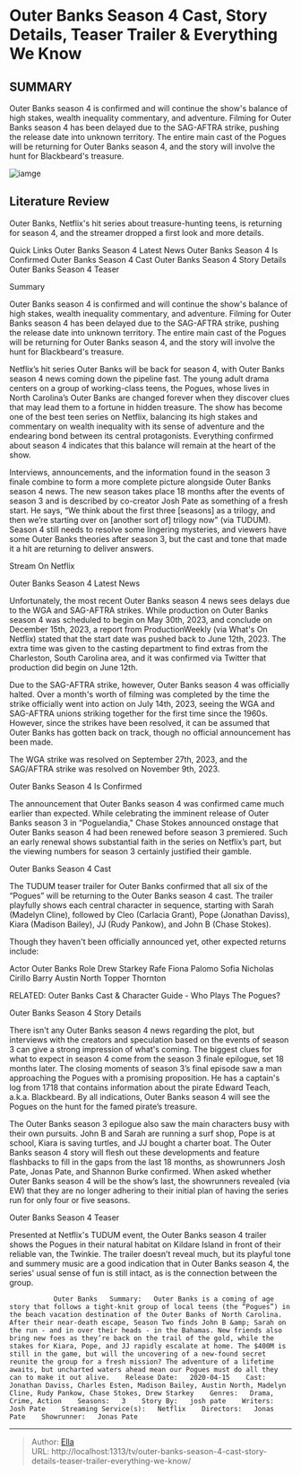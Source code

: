# Outer Banks Season 4 Cast, Story Details, Teaser Trailer &amp; Everything We Know


## SUMMARY 



  Outer Banks season 4 is confirmed and will continue the show&#39;s balance of high stakes, wealth inequality commentary, and adventure.   Filming for Outer Banks season 4 has been delayed due to the SAG-AFTRA strike, pushing the release date into unknown territory.   The entire main cast of the Pogues will be returning for Outer Banks season 4, and the story will involve the hunt for Blackbeard&#39;s treasure.  

![iamge](https://static1.srcdn.com/wordpress/wp-content/uploads/2023/02/rudy-pankow-in-outer-banks-season-3.jpg)

## Literature Review
Outer Banks, Netflix&#39;s hit series about treasure-hunting teens, is returning for season 4, and the streamer dropped a first look and more details.

Quick Links  Outer Banks Season 4 Latest News    Outer Banks Season 4 Is Confirmed    Outer Banks Season 4 Cast    Outer Banks Season 4 Story Details    Outer Banks Season 4 Teaser   

Summary

  Outer Banks season 4 is confirmed and will continue the show&#39;s balance of high stakes, wealth inequality commentary, and adventure.   Filming for Outer Banks season 4 has been delayed due to the SAG-AFTRA strike, pushing the release date into unknown territory.   The entire main cast of the Pogues will be returning for Outer Banks season 4, and the story will involve the hunt for Blackbeard&#39;s treasure.  






Netflix’s hit series Outer Banks will be back for season 4, with Outer Banks season 4 news coming down the pipeline fast. The young adult drama centers on a group of working-class teens, the Pogues, whose lives in North Carolina’s Outer Banks are changed forever when they discover clues that may lead them to a fortune in hidden treasure. The show has become one of the best teen series on Netflix, balancing its high stakes and commentary on wealth inequality with its sense of adventure and the endearing bond between its central protagonists. Everything confirmed about season 4 indicates that this balance will remain at the heart of the show.

Interviews, announcements, and the information found in the season 3 finale combine to form a more complete picture alongside Outer Banks season 4 news. The new season takes place 18 months after the events of season 3 and is described by co-creator Josh Pate as something of a fresh start. He says, “We think about the first three [seasons] as a trilogy, and then we’re starting over on [another sort of] trilogy now&#34; (via TUDUM). Season 4 still needs to resolve some lingering mysteries, and viewers have some Outer Banks theories after season 3, but the cast and tone that made it a hit are returning to deliver answers.

Stream On Netflix


 Outer Banks Season 4 Latest News 
         

Unfortunately, the most recent Outer Banks season 4 news sees delays due to the WGA and SAG-AFTRA strikes. While production on Outer Banks season 4 was scheduled to begin on May 30th, 2023, and conclude on December 15th, 2023, a report from ProductionWeekly (via What&#39;s On Netflix) stated that the start date was pushed back to June 12th, 2023. The extra time was given to the casting department to find extras from the Charleston, South Carolina area, and it was confirmed via Twitter that production did begin on June 12th. 

Due to the SAG-AFTRA strike, however, Outer Banks season 4 was officially halted. Over a month&#39;s worth of filming was completed by the time the strike officially went into action on July 14th, 2023, seeing the WGA and SAG-AFTRA unions striking together for the first time since the 1960s. However, since the strikes have been resolved, it can be assumed that Outer Banks has gotten back on track, though no official announcement has been made. 



The WGA strike was resolved on September 27th, 2023, and the SAG/AFTRA strike was resolved on November 9th, 2023.






 Outer Banks Season 4 Is Confirmed 
          

The announcement that Outer Banks season 4 was confirmed came much earlier than expected. While celebrating the imminent release of Outer Banks season 3 in “Poguelandia,&#34; Chase Stokes announced onstage that Outer Banks season 4 had been renewed before season 3 premiered. Such an early renewal shows substantial faith in the series on Netflix’s part, but the viewing numbers for season 3 certainly justified their gamble. 



 Outer Banks Season 4 Cast 
          

The TUDUM teaser trailer for Outer Banks confirmed that all six of the “Pogues” will be returning to the Outer Banks season 4 cast. The trailer playfully shows each central character in sequence, starting with Sarah (Madelyn Cline), followed by Cleo (Carlacia Grant), Pope (Jonathan Daviss), Kiara (Madison Bailey), JJ (Rudy Pankow), and John B (Chase Stokes).

Though they haven&#39;t been officially announced yet, other expected returns include: 

 Actor  Outer Banks Role   Drew Starkey  Rafe   Fiona Palomo  Sofia   Nicholas Cirillo  Barry   Austin North  Topper Thornton   



RELATED: Outer Banks Cast &amp; Character Guide - Who Plays The Pogues?



 Outer Banks Season 4 Story Details 
          

There isn&#39;t any Outer Banks season 4 news regarding the plot, but interviews with the creators and speculation based on the events of season 3 can give a strong impression of what&#39;s coming. The biggest clues for what to expect in season 4 come from the season 3 finale epilogue, set 18 months later. The closing moments of season 3’s final episode saw a man approaching the Pogues with a promising proposition. He has a captain&#39;s log from 1718 that contains information about the pirate Edward Teach, a.k.a. Blackbeard. By all indications, Outer Banks season 4 will see the Pogues on the hunt for the famed pirate’s treasure.

The Outer Banks season 3 epilogue also saw the main characters busy with their own pursuits. John B and Sarah are running a surf shop, Pope is at school, Kiara is saving turtles, and JJ bought a charter boat. The Outer Banks season 4 story will flesh out these developments and feature flashbacks to fill in the gaps from the last 18 months, as showrunners Josh Pate, Jonas Pate, and Shannon Burke confirmed. When asked whether Outer Banks season 4 will be the show’s last, the showrunners revealed (via EW) that they are no longer adhering to their initial plan of having the series run for only four or five seasons.



 Outer Banks Season 4 Teaser 
          

Presented at Netflix&#39;s TUDUM event, the Outer Banks season 4 trailer shows the Pogues in their natural habitat on Kildare Island in front of their reliable van, the Twinkie. The trailer doesn’t reveal much, but its playful tone and summery music are a good indication that in Outer Banks season 4, the series&#39; usual sense of fun is still intact, as is the connection between the group.


 

               Outer Banks   Summary:   Outer Banks is a coming of age story that follows a tight-knit group of local teens (the “Pogues”) in the beach vacation destination of the Outer Banks of North Carolina. After their near-death escape, Season Two finds John B &amp; Sarah on the run - and in over their heads - in the Bahamas. New friends also bring new foes as they’re back on the trail of the gold, while the stakes for Kiara, Pope, and JJ rapidly escalate at home. The $400M is still in the game, but will the uncovering of a new-found secret reunite the group for a fresh mission? The adventure of a lifetime awaits, but uncharted waters ahead mean our Pogues must do all they can to make it out alive.    Release Date:   2020-04-15    Cast:   Jonathan Daviss, Charles Esten, Madison Bailey, Austin North, Madelyn Cline, Rudy Pankow, Chase Stokes, Drew Starkey    Genres:   Drama, Crime, Action    Seasons:   3    Story By:   josh pate    Writers:   Josh Pate    Streaming Service(s):   Netflix    Directors:   Jonas Pate    Showrunner:   Jonas Pate      

---

> Author: [Ella](https://instagram.hk.cn/)  
> URL: http://localhost:1313/tv/outer-banks-season-4-cast-story-details-teaser-trailer-everything-we-know/  


